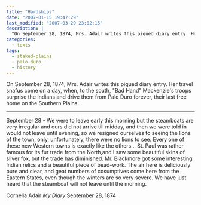 ```yaml
---
title: "Hardships"
date: "2007-01-15 19:47:29"
last_modified: "2007-03-29 23:02:15"
description: |
  "On September 28, 1874, Mrs. Adair writes this piqued diary entry. Her travel snafus come on a day, when, to the south, "Bad Hand" Mackenzie's troops surprise the Indians and drive them from Palo Duro forever, their last free home on the Southern Plains..."
categories:
  - texts
tags:
  - staked-plains
  - palo-duro
  - history    
---
```

On September 28, 1874, Mrs. Adair writes this piqued diary entry. Her travel snafus come on a day, when, to the south, "Bad Hand" Mackenzie's troops surprise the Indians and drive them from Palo Duro forever, their last free home on the Southern Plains...
***

September 28 - We were to leave early this morning but the steamboats are very irregular and ours did not arrive till midday, and then we were told in would not leave until evening, so we resigned ourselves to seeing the lions of the town, only, unfortunately, there were no lions to see. Every one of these new Western towns is exactly like the others... St. Paul was rather famous for its fur trade from the North,and I saw some beautiful skins of sliver fox, but the trade has diminished. Mr. Blackmore got some interesting Indian relics and a beautiful piece of bead-work. The air here is deliciously pure and clear, and geat numbers of cosumptives come here from the Eastern States, even though the winters are so very severe. We have just heard that the steamboat will not leave until the morning.

Cornelia Adair
<i>My Diary</i>
September 28, 1874
